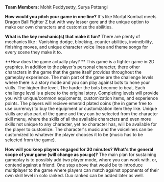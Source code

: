 **Team Members:** Mohit Peddysetty, Surya Pottangi

**How would you pitch your game in one line?**
It's like Mortal Kombat meets Dragon Ball Fighter Z but with way lesser gore and the unique option to make our own characters and customize the abilities.

**What is the key mechanic(s) that make it fun?**
There are plenty of mechanics like : Vanishing dodge, blocking, counter abilities, invincibility, finishing moves, and unique character voice lines and theme songs for every scene they make it to.

**How does the game actually play? **
This game is a fighter game in 2D graphics. In addition to the player's personal character, there other characters in the game that the game itself provides throughout the gameplay experience. 
The main part of the game are the challenge levels where there is a story mode and you can play against bots to hone your skills. The higher the level,
The harder the bots become to beat. Each challenge level is a piece to the original story. Completing levels will provide you with unique/common equipments, customization items, and experience points. 
The players will recieve emerald plated coins (the in game free to use currency) to buy the equipment or customization item they like. Unique skills are also part of the game and they can be selected from the 
character skill menu, where the skills of all the available characters and even more skills not unique to any character, yet no character has, will be available for the player to customize. The character's music and 
the voicelines can be customized to whatever the player chooses it to be (music has to be selected from the game).

**How will you keep players engaged for 30 minutes? What's the general scope of your game (will change as you go)?**
The main plan for sustaining gameplay is to possibly add two player mode, where you can work with, or, contend against a friend. One step above that would be to introduce multiplayer to the game where players can 
match against opponents of their own skill level in solo ranked. Duo ranked can be added later as well.
